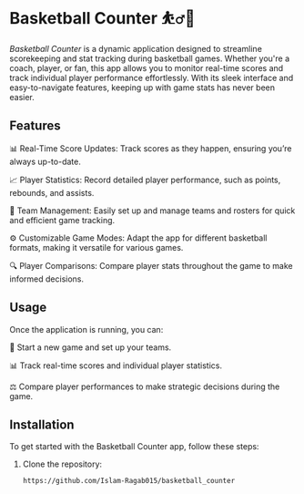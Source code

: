 # Basketball Counter ⛹️‍♂️🏀

*Basketball Counter* is a dynamic application designed to streamline scorekeeping and stat tracking during basketball games. Whether you're a coach, player, or fan, this app allows you to monitor real-time scores and track individual player performance effortlessly. With its sleek interface and easy-to-navigate features, keeping up with game stats has never been easier.

## Features

📊 Real-Time Score Updates: Track scores as they happen, ensuring you’re always up-to-date.

📈 Player Statistics: Record detailed player performance, such as points, rebounds, and assists.

👥 Team Management: Easily set up and manage teams and rosters for quick and efficient game tracking.

⚙️ Customizable Game Modes: Adapt the app for different basketball formats, making it versatile for various games.

🔍 Player Comparisons: Compare player stats throughout the game to make informed decisions.


## Usage

Once the application is running, you can:

🏀 Start a new game and set up your teams.

📊 Track real-time scores and individual player statistics.

⚖️ Compare player performances to make strategic decisions during the game.


## Installation

To get started with the Basketball Counter app, follow these steps:

1. Clone the repository:
   ```bash
   https://github.com/Islam-Ragab015/basketball_counter
